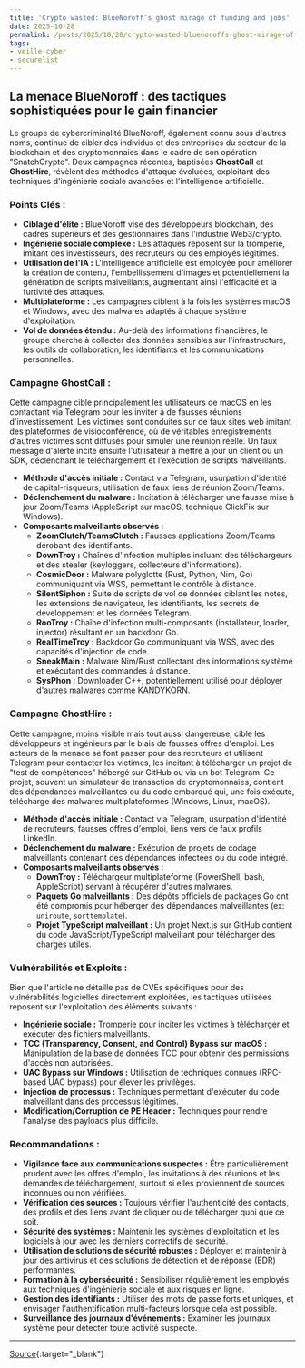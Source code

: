 ```yaml
---
title: 'Crypto wasted: BlueNoroff’s ghost mirage of funding and jobs'
date: 2025-10-28
permalink: /posts/2025/10/28/crypto-wasted-bluenoroffs-ghost-mirage-of-funding-and-jobs/
tags:
- veille-cyber
- securelist
---
```

## La menace BlueNoroff : des tactiques sophistiquées pour le gain financier

Le groupe de cybercriminalité BlueNoroff, également connu sous d'autres noms, continue de cibler des individus et des entreprises du secteur de la blockchain et des cryptomonnaies dans le cadre de son opération "SnatchCrypto". Deux campagnes récentes, baptisées **GhostCall** et **GhostHire**, révèlent des méthodes d'attaque évoluées, exploitant des techniques d'ingénierie sociale avancées et l'intelligence artificielle.

### Points Clés :

*   **Ciblage d'élite :** BlueNoroff vise des développeurs blockchain, des cadres supérieurs et des gestionnaires dans l'industrie Web3/crypto.
*   **Ingénierie sociale complexe :** Les attaques reposent sur la tromperie, imitant des investisseurs, des recruteurs ou des employés légitimes.
*   **Utilisation de l'IA :** L'intelligence artificielle est employée pour améliorer la création de contenu, l'embellissement d'images et potentiellement la génération de scripts malveillants, augmentant ainsi l'efficacité et la furtivité des attaques.
*   **Multiplateforme :** Les campagnes ciblent à la fois les systèmes macOS et Windows, avec des malwares adaptés à chaque système d'exploitation.
*   **Vol de données étendu :** Au-delà des informations financières, le groupe cherche à collecter des données sensibles sur l'infrastructure, les outils de collaboration, les identifiants et les communications personnelles.

### Campagne GhostCall :

Cette campagne cible principalement les utilisateurs de macOS en les contactant via Telegram pour les inviter à de fausses réunions d'investissement. Les victimes sont conduites sur de faux sites web imitant des plateformes de visioconférence, où de véritables enregistrements d'autres victimes sont diffusés pour simuler une réunion réelle. Un faux message d'alerte incite ensuite l'utilisateur à mettre à jour un client ou un SDK, déclenchant le téléchargement et l'exécution de scripts malveillants.

*   **Méthode d'accès initiale :** Contact via Telegram, usurpation d'identité de capital-risqueurs, utilisation de faux liens de réunion Zoom/Teams.
*   **Déclenchement du malware :** Incitation à télécharger une fausse mise à jour Zoom/Teams (AppleScript sur macOS, technique ClickFix sur Windows).
*   **Composants malveillants observés :**
    *   **ZoomClutch/TeamsClutch :** Fausses applications Zoom/Teams dérobant des identifiants.
    *   **DownTroy :** Chaînes d'infection multiples incluant des téléchargeurs et des stealer (keyloggers, collecteurs d'informations).
    *   **CosmicDoor :** Malware polyglotte (Rust, Python, Nim, Go) communiquant via WSS, permettant le contrôle à distance.
    *   **SilentSiphon :** Suite de scripts de vol de données ciblant les notes, les extensions de navigateur, les identifiants, les secrets de développement et les données Telegram.
    *   **RooTroy :** Chaîne d'infection multi-composants (installateur, loader, injector) résultant en un backdoor Go.
    *   **RealTimeTroy :** Backdoor Go communiquant via WSS, avec des capacités d'injection de code.
    *   **SneakMain :** Malware Nim/Rust collectant des informations système et exécutant des commandes à distance.
    *   **SysPhon :** Downloader C++, potentiellement utilisé pour déployer d'autres malwares comme KANDYKORN.

### Campagne GhostHire :

Cette campagne, moins visible mais tout aussi dangereuse, cible les développeurs et ingénieurs par le biais de fausses offres d'emploi. Les acteurs de la menace se font passer pour des recruteurs et utilisent Telegram pour contacter les victimes, les incitant à télécharger un projet de "test de compétences" hébergé sur GitHub ou via un bot Telegram. Ce projet, souvent un simulateur de transaction de cryptomonnaies, contient des dépendances malveillantes ou du code embarqué qui, une fois exécuté, télécharge des malwares multiplateformes (Windows, Linux, macOS).

*   **Méthode d'accès initiale :** Contact via Telegram, usurpation d'identité de recruteurs, fausses offres d'emploi, liens vers de faux profils LinkedIn.
*   **Déclenchement du malware :** Exécution de projets de codage malveillants contenant des dépendances infectées ou du code intégré.
*   **Composants malveillants observés :**
    *   **DownTroy :** Téléchargeur multiplateforme (PowerShell, bash, AppleScript) servant à récupérer d'autres malwares.
    *   **Paquets Go malveillants :** Des dépôts officiels de packages Go ont été compromis pour héberger des dépendances malveillantes (ex: `uniroute`, `sorttemplate`).
    *   **Projet TypeScript malveillant :** Un projet Next.js sur GitHub contient du code JavaScript/TypeScript malveillant pour télécharger des charges utiles.

### Vulnérabilités et Exploits :

Bien que l'article ne détaille pas de CVEs spécifiques pour des vulnérabilités logicielles directement exploitées, les tactiques utilisées reposent sur l'exploitation des éléments suivants :

*   **Ingénierie sociale :** Tromperie pour inciter les victimes à télécharger et exécuter des fichiers malveillants.
*   **TCC (Transparency, Consent, and Control) Bypass sur macOS :** Manipulation de la base de données TCC pour obtenir des permissions d'accès non autorisées.
*   **UAC Bypass sur Windows :** Utilisation de techniques connues (RPC-based UAC bypass) pour élever les privilèges.
*   **Injection de processus :** Techniques permettant d'exécuter du code malveillant dans des processus légitimes.
*   **Modification/Corruption de PE Header :** Techniques pour rendre l'analyse des payloads plus difficile.

### Recommandations :

*   **Vigilance face aux communications suspectes :** Être particulièrement prudent avec les offres d'emploi, les invitations à des réunions et les demandes de téléchargement, surtout si elles proviennent de sources inconnues ou non vérifiées.
*   **Vérification des sources :** Toujours vérifier l'authenticité des contacts, des profils et des liens avant de cliquer ou de télécharger quoi que ce soit.
*   **Sécurité des systèmes :** Maintenir les systèmes d'exploitation et les logiciels à jour avec les derniers correctifs de sécurité.
*   **Utilisation de solutions de sécurité robustes :** Déployer et maintenir à jour des antivirus et des solutions de détection et de réponse (EDR) performantes.
*   **Formation à la cybersécurité :** Sensibiliser régulièrement les employés aux techniques d'ingénierie sociale et aux risques en ligne.
*   **Gestion des identifiants :** Utiliser des mots de passe forts et uniques, et envisager l'authentification multi-facteurs lorsque cela est possible.
*   **Surveillance des journaux d'événements :** Examiner les journaux système pour détecter toute activité suspecte.

---
[Source](https://securelist.com/bluenoroff-apt-campaigns-ghostcall-and-ghosthire/117842/){:target="_blank"}
